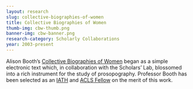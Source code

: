 ```yaml
---
layout: research
slug: collective-biographies-of-women
title: Collective Biographies of Women
thumb-img: cbw-thumb.png
banner-img: cbw-banner.png
research-category: Scholarly Collaborations
year: 2003-present
---
```


Alison Booth’s [Collective Biographies of Women](http://womensbios.lib.virginia.edu/about) began as a simple electronic text which, in collaboration with the Scholars’ Lab, blossomed into a rich instrument for the study of prosopography. Professor Booth has been selected as an [IATH](http://iath.virginia.edu/) and [ACLS Fellow](http://www.acls.org/research/digital.aspx?id=798) on the merit of this work.
